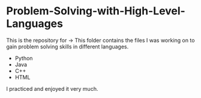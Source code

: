 # Problem-Solving-with-High-Level-Languages
This is the repository for ->
This folder contains the files I was working on to gain
problem solving skills in different languages.

- Python
- Java
- C++
- HTML

I practiced and enjoyed it very much.